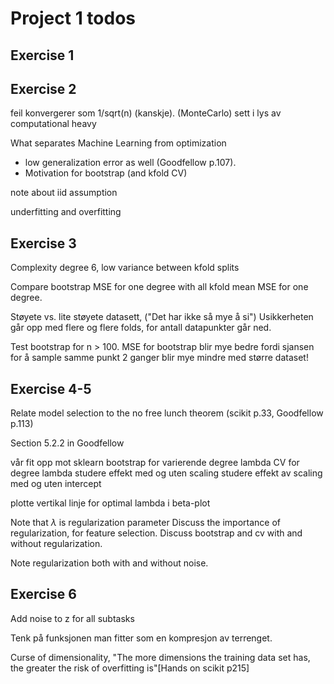 # Project 1 todos


## Exercise 1

## Exercise 2
feil konvergerer som 1/sqrt(n) (kanskje). (MonteCarlo)
sett i lys av computational heavy

What separates Machine Learning from optimization
- low generalization error as well (Goodfellow p.107).
- Motivation for bootstrap (and kfold CV)

note about iid assumption

underfitting and overfitting

## Exercise 3

Complexity degree 6, low variance between kfold splits

Compare bootstrap MSE for one degree with all kfold mean MSE for one degree.

Støyete vs. lite støyete datasett, ("Det har ikke så mye å si")
Usikkerheten går opp med flere og flere folds, for antall datapunkter går ned. 

Test bootstrap for n > 100. MSE for bootstrap blir mye bedre fordi sjansen for å sample samme punkt 2 
ganger blir mye mindre med større dataset! 


## Exercise 4-5
Relate model selection to the no free lunch theorem
(scikit p.33, Goodfellow p.113)

Section 5.2.2 in Goodfellow

vår fit opp mot sklearn
bootstrap for varierende degree lambda
CV for degree lambda
studere effekt med og uten scaling
studere effekt av scaling med og uten intercept

plotte vertikal linje for optimal lambda i beta-plot

Note that $\lambda$ is regularization parameter
Discuss the importance of regularization, for feature selection. 
Discuss bootstrap and cv with and without regularization.

Note regularization both with and without noise.

## Exercise 6
Add noise to z for all subtasks

Tenk på funksjonen man fitter som en kompresjon av terrenget. 

Curse of dimensionality, "The more dimensions the training data set has, the greater the risk of overfitting is"[Hands on scikit p215]